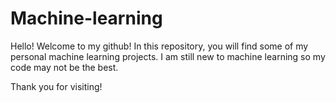 # Machine-learning
Hello! Welcome to my github! In this repository, you will find some of my personal machine learning projects. I am still new to machine learning so my code may not be the best.

Thank you for visiting!
